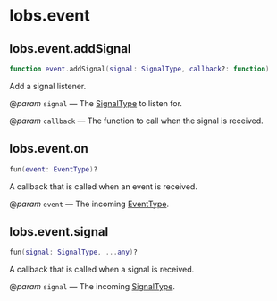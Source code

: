 # lobs.event

## lobs.event.addSignal

```lua
function event.addSignal(signal: SignalType, callback?: function)
```

Add a signal listener.

@*param* `signal` — The [SignalType](../types/Enums.md#signaltype) to listen for.

@*param* `callback` — The function to call when the signal is received.


## lobs.event.on


```lua
fun(event: EventType)?
```

A callback that is called when an event is received.

@*param* `event` — The incoming [EventType](../types/Enums.md#eventtype).


## lobs.event.signal


```lua
fun(signal: SignalType, ...any)?
```

A callback that is called when a signal is received.

@*param* `signal` — The  incoming [SignalType](../types/Enums.md#eventtype).
